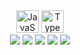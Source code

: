 <div align=center>
<img src='https://xesque.rocketseat.dev/platform/tech/javascript.svg' width='36px' title='JavaScript'/> 
<img src='https://xesque.rocketseat.dev/platform/tech/typescript.svg' width='36px' title='TypeScript'/>
</div>

<div align=center>
<img src='https://img.shields.io/github/last-commit/ruggeryiury/node-lib?color=%23DDD&style=for-the-badge' /> <img src='https://img.shields.io/github/repo-size/ruggeryiury/node-lib?style=for-the-badge' /> <img src='https://img.shields.io/github/issues/ruggeryiury/node-lib?style=for-the-badge' /> <img src='https://img.shields.io/github/package-json/v/ruggeryiury/node-lib?style=for-the-badge' /> <img src='https://img.shields.io/github/license/ruggeryiury/node-lib?style=for-the-badge' />
</div>
